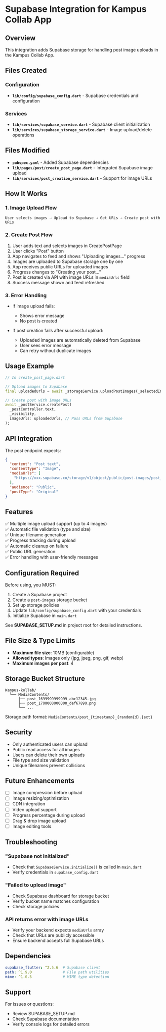 # Supabase Integration for Kampus Collab App

## Overview

This integration adds Supabase storage for handling post image uploads in the Kampus Collab App.

## Files Created

### Configuration
- **`lib/config/supabase_config.dart`** - Supabase credentials and configuration

### Services
- **`lib/services/supabase_service.dart`** - Supabase client initialization
- **`lib/services/supabase_storage_service.dart`** - Image upload/delete operations

## Files Modified

- **`pubspec.yaml`** - Added Supabase dependencies
- **`lib/pages/post/create_post_page.dart`** - Integrated Supabase image upload
- **`lib/services/post_creation_service.dart`** - Support for image URLs

## How It Works

### 1. Image Upload Flow

```
User selects images → Upload to Supabase → Get URLs → Create post with URLs
```

### 2. Create Post Flow

1. User adds text and selects images in CreatePostPage
2. User clicks "Post" button
3. App navigates to feed and shows "Uploading images..." progress
4. Images are uploaded to Supabase storage one by one
5. App receives public URLs for uploaded images
6. Progress changes to "Creating your post..."
7. Post is created via API with image URLs in `mediaUrls` field
8. Success message shown and feed refreshed

### 3. Error Handling

- If image upload fails:
  - Shows error message
  - No post is created
  
- If post creation fails after successful upload:
  - Uploaded images are automatically deleted from Supabase
  - User sees error message
  - Can retry without duplicate images

## Usage Example

```dart
// In create_post_page.dart

// Upload images to Supabase
final uploadedUrls = await _storageService.uploadPostImages(_selectedImages);

// Create post with image URLs
await _postService.createPost(
  _postController.text,
  _visibility,
  imageUrls: uploadedUrls, // Pass URLs from Supabase
);
```

## API Integration

The post endpoint expects:
```json
{
  "content": "Post text",
  "contentType": "Image",
  "mediaUrls": [
    "https://xxx.supabase.co/storage/v1/object/public/post-images/post_123.jpg"
  ],
  "audience": "Public",
  "postType": "Original"
}
```

## Features

✅ Multiple image upload support (up to 4 images)  
✅ Automatic file validation (type and size)  
✅ Unique filename generation  
✅ Progress tracking during upload  
✅ Automatic cleanup on failure  
✅ Public URL generation  
✅ Error handling with user-friendly messages  

## Configuration Required

Before using, you MUST:

1. Create a Supabase project
2. Create a `post-images` storage bucket
3. Set up storage policies
4. Update `lib/config/supabase_config.dart` with your credentials
5. Initialize Supabase in `main.dart`

See **SUPABASE_SETUP.md** in project root for detailed instructions.

## File Size & Type Limits

- **Maximum file size**: 10MB (configurable)
- **Allowed types**: Images only (jpg, jpeg, png, gif, webp)
- **Maximum images per post**: 4

## Storage Bucket Structure

```
Kampus-kollab/
  └── MediaContents/
      ├── post_1699999999999_abc12345.jpg
      ├── post_1700000000000_def67890.png
      └── ...
```

Storage path format: `MediaContents/post_{timestamp}_{randomId}.{ext}`

## Security

- Only authenticated users can upload
- Public read access for all images
- Users can delete their own uploads
- File type and size validation
- Unique filenames prevent collisions

## Future Enhancements

- [ ] Image compression before upload
- [ ] Image resizing/optimization
- [ ] CDN integration
- [ ] Video upload support
- [ ] Progress percentage during upload
- [ ] Drag & drop image upload
- [ ] Image editing tools

## Troubleshooting

### "Supabase not initialized"
- Check that `SupabaseService.initialize()` is called in `main.dart`
- Verify credentials in `supabase_config.dart`

### "Failed to upload image"
- Check Supabase dashboard for storage bucket
- Verify bucket name matches configuration
- Check storage policies

### API returns error with image URLs
- Verify your backend expects `mediaUrls` array
- Check that URLs are publicly accessible
- Ensure backend accepts full Supabase URLs

## Dependencies

```yaml
supabase_flutter: ^2.5.6  # Supabase client
path: ^1.9.0              # File path utilities
mime: ^1.0.5              # MIME type detection
```

## Support

For issues or questions:
- Review SUPABASE_SETUP.md
- Check Supabase documentation
- Verify console logs for detailed errors

